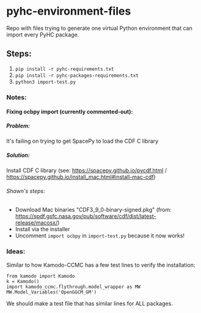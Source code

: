 # pyhc-environment-files

Repo with files trying to generate one virtual Python environment that can import every PyHC package.

## Steps:
1. `pip install -r pyhc-requirements.txt`
2. `pip install -r pyhc-packages-requirements.txt`
3. `python3 import-test.py` 

### Notes:
#### Fixing ocbpy import (currently commented-out):
##### Problem: 
It's failing on trying to get SpacePy to load the CDF C library
##### Solution: 
Install CDF C library (see: https://spacepy.github.io/pycdf.html / https://spacepy.github.io/install_mac.html#install-mac-cdf)
###### Shawn's steps:
 - Download Mac binaries "CDF3_9_0-binary-signed.pkg" (from: https://spdf.gsfc.nasa.gov/pub/software/cdf/dist/latest-release/macosx/)
 - Install via the installer
 - Uncomment `import ocbpy` in `import-test.py` because it now works!

### Ideas: 
Similar to how Kamodo-CCMC has a few test lines to verify the installation:

```
from kamodo import Kamodo
k = Kamodo()  
import kamodo_ccmc.flythrough.model_wrapper as MW  
MW.Model_Variables('OpenGGCM_GM')
```

We should make a test file that has similar lines for ALL packages.
